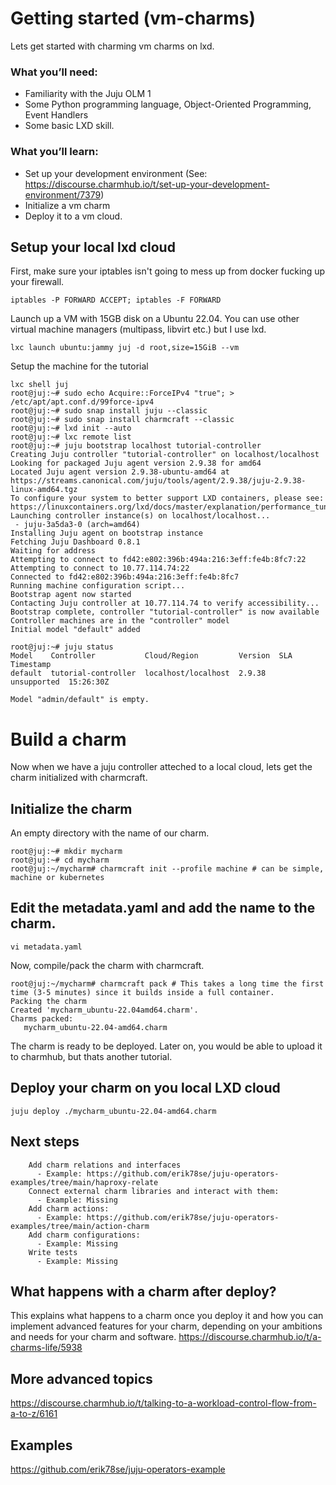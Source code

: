 # Getting started (vm-charms)

Lets get started with charming vm charms on lxd.

### What you’ll need:

- Familiarity with the Juju OLM 1
- Some Python programming language, Object-Oriented Programming, Event Handlers
- Some basic LXD skill.

### What you’ll learn:

- Set up your development environment (See: https://discourse.charmhub.io/t/set-up-your-development-environment/7379)
- Initialize a vm charm
- Deploy it to a vm cloud.

## Setup your local lxd cloud
First, make sure your iptables isn't going to mess up from docker fucking up your firewall.

    iptables -P FORWARD ACCEPT; iptables -F FORWARD
    
Launch up a VM with 15GB disk on a Ubuntu 22.04. You can use other virtual machine managers (multipass, libvirt etc.) but I use lxd.

    lxc launch ubuntu:jammy juj -d root,size=15GiB --vm

Setup the machine for the tutorial
    
    lxc shell juj
    root@juj:~# sudo echo Acquire::ForceIPv4 "true"; > /etc/apt/apt.conf.d/99force-ipv4
    root@juj:~# sudo snap install juju --classic
    root@juj:~# sudo snap install charmcraft --classic
    root@juj:~# lxd init --auto
    root@juj:~# lxc remote list
    root@juj:~# juju bootstrap localhost tutorial-controller
    Creating Juju controller "tutorial-controller" on localhost/localhost
    Looking for packaged Juju agent version 2.9.38 for amd64
    Located Juju agent version 2.9.38-ubuntu-amd64 at https://streams.canonical.com/juju/tools/agent/2.9.38/juju-2.9.38-linux-amd64.tgz
    To configure your system to better support LXD containers, please see: https://linuxcontainers.org/lxd/docs/master/explanation/performance_tuning/
    Launching controller instance(s) on localhost/localhost...
     - juju-3a5da3-0 (arch=amd64)                 
    Installing Juju agent on bootstrap instance
    Fetching Juju Dashboard 0.8.1
    Waiting for address
    Attempting to connect to fd42:e802:396b:494a:216:3eff:fe4b:8fc7:22
    Attempting to connect to 10.77.114.74:22
    Connected to fd42:e802:396b:494a:216:3eff:fe4b:8fc7
    Running machine configuration script...
    Bootstrap agent now started
    Contacting Juju controller at 10.77.114.74 to verify accessibility...
    Bootstrap complete, controller "tutorial-controller" is now available
    Controller machines are in the "controller" model
    Initial model "default" added

    root@juj:~# juju status
    Model    Controller           Cloud/Region         Version  SLA          Timestamp
    default  tutorial-controller  localhost/localhost  2.9.38   unsupported  15:26:30Z

    Model "admin/default" is empty.

# Build a charm
Now when we have a juju controller atteched to a local cloud, lets get the charm initialized with charmcraft.

## Initialize the charm
An empty directory with the name of our charm.

    root@juj:~# mkdir mycharm
    root@juj:~# cd mycharm
    root@juj:~/mycharm# charmcraft init --profile machine # can be simple, machine or kubernetes

## Edit the metadata.yaml and add the name to the charm.

    vi metadata.yaml

Now, compile/pack the charm with charmcraft.

    root@juj:~/mycharm# charmcraft pack # This takes a long time the first time (3-5 minutes) since it builds inside a full container.
    Packing the charm                                                                                                                                                                    
    Created 'mycharm_ubuntu-22.04amd64.charm'.                                                                                                                                          
    Charms packed:                                                                                                                                                                       
       mycharm_ubuntu-22.04-amd64.charm   

The charm is ready to be deployed. Later on, you would be able to upload it to charmhub, but thats another tutorial.

## Deploy your charm on you local LXD cloud

    juju deploy ./mycharm_ubuntu-22.04-amd64.charm 

## Next steps

        Add charm relations and interfaces
          - Example: https://github.com/erik78se/juju-operators-examples/tree/main/haproxy-relate
        Connect external charm libraries and interact with them:
          - Example: Missing
        Add charm actions: 
          - Example: https://github.com/erik78se/juju-operators-examples/tree/main/action-charm
        Add charm configurations: 
          - Example: Missing
        Write tests
          - Example: Missing

## What happens with a charm after deploy?
This explains what happens to a charm once you deploy it and how you can implement advanced features for your charm, depending on your ambitions and needs for your charm and software. https://discourse.charmhub.io/t/a-charms-life/5938

## More advanced topics
https://discourse.charmhub.io/t/talking-to-a-workload-control-flow-from-a-to-z/6161

## Examples

https://github.com/erik78se/juju-operators-example
